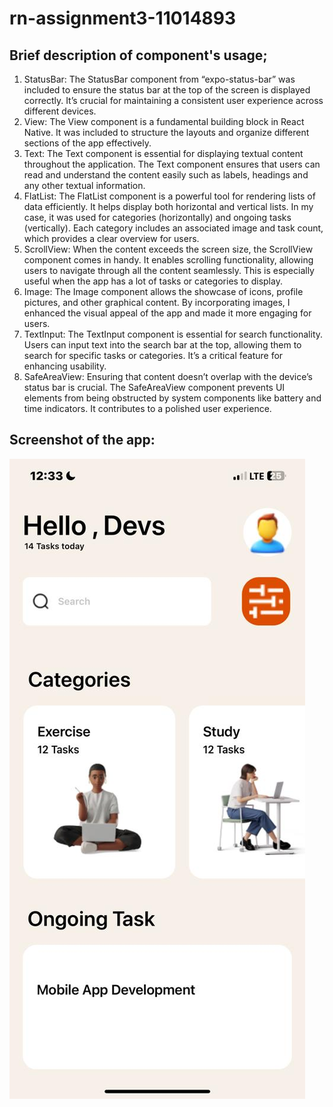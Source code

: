 # rn-assignment3-11014893

## Brief description of component's usage;
1.  StatusBar: The StatusBar component from “expo-status-bar” was included to ensure the status bar at the top of the screen is displayed correctly. It’s crucial for maintaining a consistent user experience across different devices.
2.  View: The View component is a fundamental building block in React Native. It was included to structure the layouts and organize different sections of the app effectively. 
3.  Text: The Text component is essential for displaying textual content throughout the application. The Text component ensures that users can read and understand the content easily such as labels, headings and any other textual information.
4.  FlatList: The FlatList component is a powerful tool for rendering lists of data efficiently. It helps display both horizontal and vertical lists. In my case,  it was used for categories (horizontally) and ongoing tasks (vertically). Each category includes an associated image and task count, which provides a clear overview for users.
5.  ScrollView: When the content exceeds the screen size, the ScrollView component comes in handy. It enables scrolling functionality, allowing users to navigate through all the content seamlessly. This is especially useful when the app has a lot of tasks or categories to display.
6.  Image: The Image component allows the showcase of icons, profile pictures, and other graphical content. By incorporating images, I enhanced the visual appeal of the app and made it more engaging for users.
7.  TextInput: The TextInput component is essential for search functionality. Users can input text into the search bar at the top, allowing them to search for specific tasks or categories. It’s a critical feature for enhancing usability.
8.  SafeAreaView: Ensuring that content doesn’t overlap with the device’s status bar is crucial. The SafeAreaView component prevents UI elements from being obstructed by system components like battery and time indicators. It contributes to a polished user experience.

## Screenshot of the app:
![Homepage screenshot](./assets/WhatsApp%20Image%202024-06-01%20at%2012.36.19_48faaabb.jpg)

